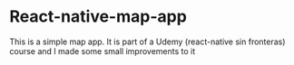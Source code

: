 # React-native-map-app

This is a simple map app. It is part of a Udemy (react-native sin fronteras) course and I made some small improvements to it
